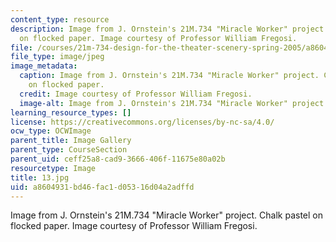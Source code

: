 ```yaml
---
content_type: resource
description: Image from J. Ornstein's 21M.734 "Miracle Worker" project. Chalk pastel
  on flocked paper. Image courtesy of Professor William Fregosi.
file: /courses/21m-734-design-for-the-theater-scenery-spring-2005/a8604931bd46fac1d05316d04a2adffd_13.jpg
file_type: image/jpeg
image_metadata:
  caption: Image from J. Ornstein's 21M.734 "Miracle Worker" project. Chalk pastel
    on flocked paper.
  credit: Image courtesy of Professor William Fregosi.
  image-alt: Image from J. Ornstein's 21M.734 "Miracle Worker" project.
learning_resource_types: []
license: https://creativecommons.org/licenses/by-nc-sa/4.0/
ocw_type: OCWImage
parent_title: Image Gallery
parent_type: CourseSection
parent_uid: ceff25a8-cad9-3666-406f-11675e80a02b
resourcetype: Image
title: 13.jpg
uid: a8604931-bd46-fac1-d053-16d04a2adffd
---
```

Image from J. Ornstein's 21M.734 "Miracle Worker" project. Chalk pastel on flocked paper. Image courtesy of Professor William Fregosi.
